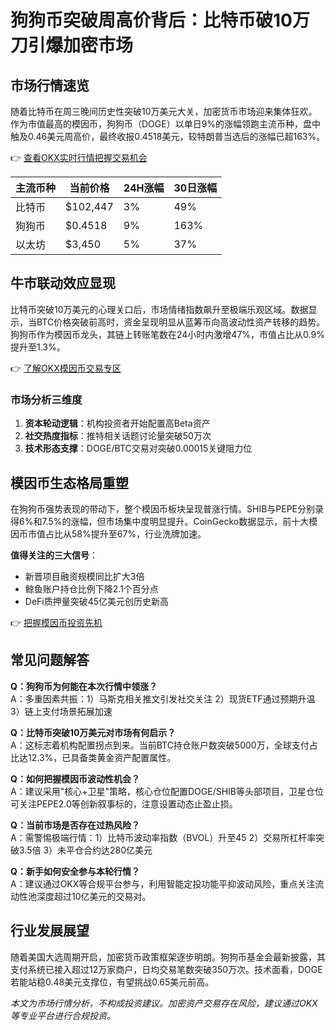 # 狗狗币突破周高价背后：比特币破10万刀引爆加密市场

## 市场行情速览
随着比特币在周三晚间历史性突破10万美元大关，加密货币市场迎来集体狂欢。作为市值最高的模因币，狗狗币（DOGE）以单日9%的涨幅领跑主流币种，盘中触及0.46美元周高价，最终收报0.4518美元，较特朗普当选后的涨幅已超163%。

👉 [查看OKX实时行情把握交易机会](https://bit.ly/okx_welcome)

| 主流币种 | 当前价格 | 24H涨幅 | 30日涨幅 |
|---------|---------|--------|---------|
| 比特币   | $102,447 | 3%     | 49%     |
| 狗狗币   | $0.4518  | 9%     | 163%    |
| 以太坊   | $3,450   | 5%     | 37%     |

## 牛市联动效应显现
比特币突破10万美元的心理关口后，市场情绪指数飙升至极端乐观区域。数据显示，当BTC价格突破前高时，资金呈现明显从蓝筹币向高波动性资产转移的趋势。狗狗币作为模因币龙头，其链上转账笔数在24小时内激增47%，市值占比从0.9%提升至1.3%。

👉 [了解OKX模因币交易专区](https://bit.ly/okx_welcome)

### 市场分析三维度
1. **资本轮动逻辑**：机构投资者开始配置高Beta资产
2. **社交热度指标**：推特相关话题讨论量突破50万次
3. **技术形态支撑**：DOGE/BTC交易对突破0.00015关键阻力位

## 模因币生态格局重塑
在狗狗币强势表现的带动下，整个模因币板块呈现普涨行情。SHIB与PEPE分别录得6%和7.5%的涨幅，但市场集中度明显提升。CoinGecko数据显示，前十大模因币市值占比从58%提升至67%，行业洗牌加速。

**值得关注的三大信号**：
- 新晋项目融资规模同比扩大3倍
- 鲸鱼账户持仓比例下降2.1个百分点
- DeFi质押量突破45亿美元创历史新高

👉 [把握模因币投资先机](https://bit.ly/okx_welcome)

## 常见问题解答

**Q：狗狗币为何能在本次行情中领涨？**  
A：多重因素共振：1）马斯克相关推文引发社交关注 2）现货ETF通过预期升温 3）链上支付场景拓展加速

**Q：比特币突破10万美元对市场有何启示？**  
A：这标志着机构配置拐点到来。当前BTC持仓账户数突破5000万，全球支付占比达12.3%，已具备类黄金资产配置属性。

**Q：如何把握模因币波动性机会？**  
A：建议采用"核心+卫星"策略，核心仓位配置DOGE/SHIB等头部项目，卫星仓位可关注PEPE2.0等创新叙事标的，注意设置动态止盈止损。

**Q：当前市场是否存在过热风险？**  
A：需警惕极端行情：1）比特币波动率指数（BVOL）升至45 2）交易所杠杆率突破3.5倍 3）未平仓合约达280亿美元

**Q：新手如何安全参与本轮行情？**  
A：建议通过OKX等合规平台参与，利用智能定投功能平抑波动风险，重点关注流动性池深度超过10亿美元的交易对。

## 行业发展展望
随着美国大选周期开启，加密货币政策框架逐步明朗。狗狗币基金会最新披露，其支付系统已接入超过12万家商户，日均交易笔数突破350万次。技术面看，DOGE若能站稳0.48美元支撑位，有望挑战0.65美元前高。

*本文为市场行情分析，不构成投资建议。加密资产交易存在风险，建议通过OKX等专业平台进行合规投资。*